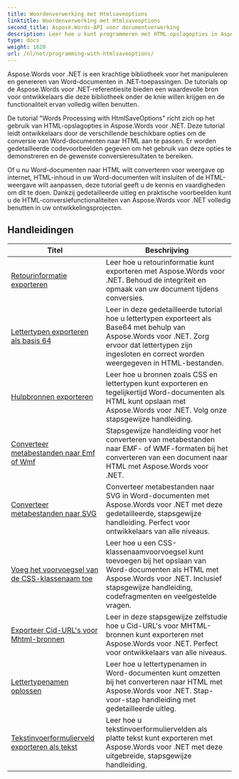 ```yaml
---
title: Woordenverwerking met Htmlsaveoptions
linktitle: Woordenverwerking met Htmlsaveoptions
second_title: Aspose.Words-API voor documentverwerking
description: Leer hoe u kunt programmeren met HTML-opslagopties in Aspose.Words voor .NET. Converteer Word-documenten eenvoudig naar HTML met behoud van de opmaak en inhoud.
type: docs
weight: 1620
url: /nl/net/programming-with-htmlsaveoptions/
---
```

Aspose.Words voor .NET is een krachtige bibliotheek voor het manipuleren en genereren van Word-documenten in .NET-toepassingen. De tutorials op de Aspose.Words voor .NET-referentiesite bieden een waardevolle bron voor ontwikkelaars die deze bibliotheek onder de knie willen krijgen en de functionaliteit ervan volledig willen benutten.

De tutorial "Words Processing with HtmlSaveOptions" richt zich op het gebruik van HTML-opslagopties in Aspose.Words voor .NET. Deze tutorial leidt ontwikkelaars door de verschillende beschikbare opties om de conversie van Word-documenten naar HTML aan te passen. Er worden gedetailleerde codevoorbeelden gegeven om het gebruik van deze opties te demonstreren en de gewenste conversieresultaten te bereiken.

Of u nu Word-documenten naar HTML wilt converteren voor weergave op internet, HTML-inhoud in uw Word-documenten wilt insluiten of de HTML-weergave wilt aanpassen, deze tutorial geeft u de kennis en vaardigheden om dit te doen. Dankzij gedetailleerde uitleg en praktische voorbeelden kunt u de HTML-conversiefunctionaliteiten van Aspose.Words voor .NET volledig benutten in uw ontwikkelingsprojecten.

 ## Handleidingen
| Titel | Beschrijving |
| --- | --- |
| [Retourinformatie exporteren](./export-roundtrip-information/) | Leer hoe u retourinformatie kunt exporteren met Aspose.Words voor .NET. Behoud de integriteit en opmaak van uw document tijdens conversies. |
| [Lettertypen exporteren als basis 64](./export-fonts-as-base-64/) | Leer in deze gedetailleerde tutorial hoe u lettertypen exporteert als Base64 met behulp van Aspose.Words voor .NET. Zorg ervoor dat lettertypen zijn ingesloten en correct worden weergegeven in HTML-bestanden. |
| [Hulpbronnen exporteren](./export-resources/) | Leer hoe u bronnen zoals CSS en lettertypen kunt exporteren en tegelijkertijd Word-documenten als HTML kunt opslaan met Aspose.Words voor .NET. Volg onze stapsgewijze handleiding. |
| [Converteer metabestanden naar Emf of Wmf](./convert-metafiles-to-emf-or-wmf/) | Stapsgewijze handleiding voor het converteren van metabestanden naar EMF- of WMF-formaten bij het converteren van een document naar HTML met Aspose.Words voor .NET. |
| [Converteer metabestanden naar SVG](./convert-metafiles-to-svg/) | Converteer metabestanden naar SVG in Word-documenten met Aspose.Words voor .NET met deze gedetailleerde, stapsgewijze handleiding. Perfect voor ontwikkelaars van alle niveaus. |
| [Voeg het voorvoegsel van de CSS-klassenaam toe](./add-css-class-name-prefix/) | Leer hoe u een CSS-klassenaamvoorvoegsel kunt toevoegen bij het opslaan van Word-documenten als HTML met Aspose.Words voor .NET. Inclusief stapsgewijze handleiding, codefragmenten en veelgestelde vragen. |
| [Exporteer Cid-URL's voor Mhtml-bronnen](./export-cid-urls-for-mhtml-resources/) | Leer in deze stapsgewijze zelfstudie hoe u Cid-URL's voor MHTML-bronnen kunt exporteren met Aspose.Words voor .NET. Perfect voor ontwikkelaars van alle niveaus. |
| [Lettertypenamen oplossen](./resolve-font-names/) | Leer hoe u lettertypenamen in Word-documenten kunt omzetten bij het converteren naar HTML met Aspose.Words voor .NET. Stap-voor-stap handleiding met gedetailleerde uitleg. |
| [Tekstinvoerformulierveld exporteren als tekst](./export-text-input-form-field-as-text/) | Leer hoe u tekstinvoerformuliervelden als platte tekst kunt exporteren met Aspose.Words voor .NET met deze uitgebreide, stapsgewijze handleiding. |